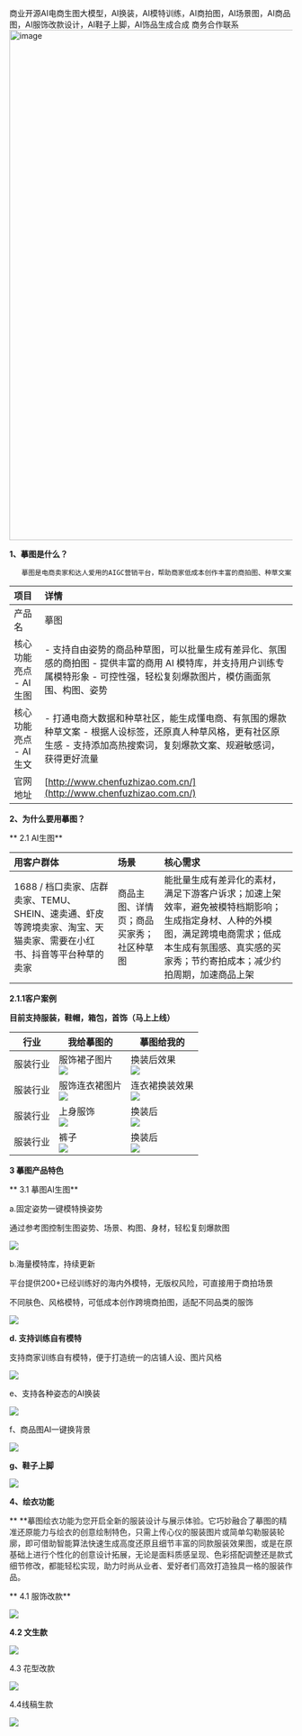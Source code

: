 商业开源AI电商生图大模型，AI换装，AI模特训练，AI商拍图，AI场景图，AI商品图，AI服饰改款设计，AI鞋子上脚，AI饰品生成合成
商务合作联系
<img width="906" alt="image" src="https://github.com/user-attachments/assets/ee7a4490-c1b5-4242-9d00-1a6864197760">


**1、摹图是什么？**

       摹图是电商卖家和达人爱用的AIGC营销平台，帮助商家低成本创作丰富的商拍图、种草文案 

| **项目** | **详情** |
| :--- | :--- |
| 产品名 | 摹图 |
| 核心功能亮点 - AI 生图 | - 支持自由姿势的商品种草图，可以批量生成有差异化、氛围感的商拍图   - 提供丰富的商用 AI 模特库，并支持用户训练专属模特形象   - 可控性强，轻松复刻爆款图片，模仿画面氛围、构图、姿势 |
| 核心功能亮点 - AI 生文 | - 打通电商大数据和种草社区，能生成懂电商、有氛围的爆款种草文案   - 根据人设标签，还原真人种草风格，更有社区原生感   - 支持添加高热搜索词，复刻爆款文案、规避敏感词，获得更好流量 |
| 官网地址 | [http://www.chenfuzhizao.com.cn/](http://www.chenfuzhizao.com.cn/) |


**2、为什么要用摹图？**

** 2.1 AI生图**

| **用客户群体** | **场景** | **核心需求** |
| :--- | :--- | :--- |
| 1688 / 档口卖家、店群卖家、TEMU、SHEIN、速卖通、虾皮等跨境卖家、淘宝、天猫卖家、需要在小红书、抖音等平台种草的卖家 | 商品主图、详情页；商品买家秀；社区种草图 | 能批量生成有差异化的素材，满足下游客户诉求；加速上架效率，避免被模特档期影响；生成指定身材、人种的外模图，满足跨境电商需求；低成本生成有氛围感、真实感的买家秀；节约寄拍成本；减少约拍周期，加速商品上架 |


**2.1.1客户案例**

**目前支持服装，鞋帽，箱包，首饰（马上上线）**

| 行业 | 我给摹图的 | 摹图给我的 |
| --- | --- | --- |
| 服装行业 | 服饰裙子图片<br/>![](https://cdn.nlark.com/yuque/0/2024/png/12434197/1730776234919-f328848d-56f3-4704-b735-81541190c617.png) | 换装后效果<br/>![](https://cdn.nlark.com/yuque/0/2024/png/12434197/1730776286039-589a838d-9ea1-4a40-8f50-ac4d41512ac6.png) |
| 服装行业 | 服饰连衣裙图片<br/>![](https://cdn.nlark.com/yuque/0/2024/png/12434197/1730776587644-c5196846-9014-4185-9c3a-c94eca59bb5b.png) | 连衣裙换装效果<br/>![](https://cdn.nlark.com/yuque/0/2024/png/12434197/1730776629190-c5959db5-cfc9-40a9-a7c0-ef8ad5db6b22.png) |
| 服装行业 | 上身服饰<br/>![](https://cdn.nlark.com/yuque/0/2024/png/12434197/1730776705979-77b93876-8fa5-4e48-afc3-403d2c4db847.png) | 换装后<br/>![](https://cdn.nlark.com/yuque/0/2024/png/12434197/1730776905220-63dcde30-ca0a-47f0-b30e-8ef1709db679.png) |
| 服装行业 | 裤子<br/>![](https://cdn.nlark.com/yuque/0/2024/png/12434197/1730776967891-b6399f3a-cb91-41de-b15c-c248b55bb2a0.png) | 换装后<br/>![](https://cdn.nlark.com/yuque/0/2024/png/12434197/1730777163497-6a18ad2c-2b2b-459b-b84d-8c81695a28a6.png) |


**3 摹图产品特色**

** 3.1 摹图AI生图**

 a.固定姿势一键模特换姿势

<font style="color:rgb(31, 31, 31);">通过参考图控制生图姿势、场景、构图、身材，轻松复刻爆款图</font>

![](https://cdn.nlark.com/yuque/0/2024/png/12434197/1730779359309-d680db3e-afc8-4c22-bec7-af63452dbdb8.png)

 b.海量模特库，持续更新

<font style="color:rgb(31, 31, 31);">平台提供200+已经训练好的海内外模特，无版权风险，可直接用于商拍场景</font>

<font style="color:rgb(31, 31, 31);"> 不同肤色、风格模特，可低成本创作跨境商拍图，适配不同品类的服饰</font>

![](https://cdn.nlark.com/yuque/0/2024/png/12434197/1730783150037-feb7a0c0-bb32-4aa8-8d63-f7ab7df42e20.png)

**<font style="color:rgb(31, 31, 31);">d. 支持训练自有模特</font>**

<font style="color:rgb(31, 31, 31);">支持商家训练自有模特，便于打造统一的店铺人设、图片风格</font>

![](https://cdn.nlark.com/yuque/0/2024/png/12434197/1730784093488-2b263b5f-b246-4c51-8724-f2dd27b7afde.png)

e、支持各种姿态的AI换装

![](https://cdn.nlark.com/yuque/0/2024/png/12434197/1730784845873-42c39139-7621-4c78-b77e-e86cb59ce548.png)

f、商品图AI一键换背景

![](https://cdn.nlark.com/yuque/0/2024/png/12434197/1730786163003-b5ee83cc-e186-47ea-91b0-5acc2008c69f.png)

**g、鞋子上脚**

![](https://cdn.nlark.com/yuque/0/2024/png/12434197/1730787849601-94de666d-5a9a-4651-99c9-7c7d8e4b6407.png)

**4、绘衣功能**

**  **<font style="color:rgba(0, 0, 0, 0.85);">摹图绘衣功能为您开启全新的服装设计与展示体验。它巧妙融合了摹图的精准还原能力与绘衣的创意绘制特色，只需上传心仪的服装图片或简单勾勒服装轮廓，即可借助智能算法快速生成高度还原且细节丰富的同款服装效果图，或是在原基础上进行个性化的创意设计拓展，无论是面料质感呈现、色彩搭配调整还是款式细节修改，都能轻松实现，助力时尚从业者、爱好者们高效打造独具一格的服装作品。</font>

**    4.1 服饰改款**

![](https://cdn.nlark.com/yuque/0/2024/png/12434197/1730792877143-daa5e5e0-5eba-4a46-ac9b-578473d8a52a.png)

**4.2 文生款**

![](https://cdn.nlark.com/yuque/0/2024/png/12434197/1730796609511-c8a6d918-7520-43a4-81c7-f72a71791552.png)

4.3 花型改款

![](https://cdn.nlark.com/yuque/0/2024/png/12434197/1730796735093-f0942a7c-28ef-4380-bfc2-0b730a5293d8.png)

4.4线稿生款

![](https://cdn.nlark.com/yuque/0/2024/png/12434197/1730797147634-ec9e9a09-67f4-4d0e-974d-47aa0418730d.png)

